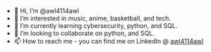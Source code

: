 - 👋 Hi, I’m @awl4114awl
- 👀 I’m interested in music, anime, basketball, and tech.
- 🌱 I’m currently learning cybersecurity, python, and SQL.
- 💞️ I’m looking to collaborate on python, and SQL.
- 📫 How to reach me - you can find me on LinkedIn @ [awl4114awl](https://www.linkedin.com/in/awl4114awl/)

<!---
awl4114awl/awl4114awl is a ✨ special ✨ repository because its `README.md` (this file) appears on your GitHub profile.
You can click the Preview link to take a look at your changes.
--->

